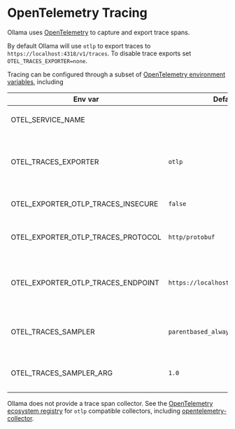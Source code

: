 # OpenTelemetry Tracing

Ollama uses [OpenTelemetry](https://opentelemetry.io) to capture and export trace spans.

By default Ollama will use `otlp` to export traces to `https://localhost:4318/v1/traces`. To disable trace exports set `OTEL_TRACES_EXPORTER=none`.

Tracing can be configured through a subset of [OpenTelemetry environment variables](https://opentelemetry.io/docs/specs/otel/configuration/sdk-environment-variables/), including

Env var                            | Default                            | Description
-----------------------------------|------------------------------------|------------
OTEL_SERVICE_NAME                  |                                    | Service name shown in traces. Will be the same across Ollama spans.
OTEL_TRACES_EXPORTER               | `otlp`                             | Controls trace export destination and method, `otlp` to send to an opentelemetry collector, `console` to print to `stdout`, `none` to disable exports.
OTEL_EXPORTER_OTLP_TRACES_INSECURE | `false`                            | Allow `otlp` exports to insecure (plain http) endpoints if set to `true`.
OTEL_EXPORTER_OTLP_TRACES_PROTOCOL | `http/protobuf`                    | Serialization protocol for transporting trace data, either `grpc` or `http/protobuf`.
OTEL_EXPORTER_OTLP_TRACES_ENDPOINT | `https://localhost:4318/v1/traces` | Where to send traces when using `otlp` exporter, defaults to `https://localhost:4317/` with `grpc` protocol and secure transport.
OTEL_TRACES_SAMPLER                | `parentbased_always_on`            | Controls when to capture and export traces. Use `parentbased_traceidratio` to capture only a fraction of all traces.
OTEL_TRACES_SAMPLER_ARG            | `1.0`                              | A fraction, in the range [0..1], of traces to save and export when using `traceidratio` sampler.

Ollama does not provide a trace span collector. See the [OpenTelemetry ecosystem registry](https://opentelemetry.io/ecosystem/registry) for `otlp` compatible collectors, including [opentelemetry-collector](https://opentelemetry.io/docs/collector).
